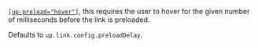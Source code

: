 [`[up-preload="hover"]`](#up-preload), this requires the user to hover for the given number of milliseconds before the link is preloaded.

Defaults to `up.link.config.preloadDelay`.